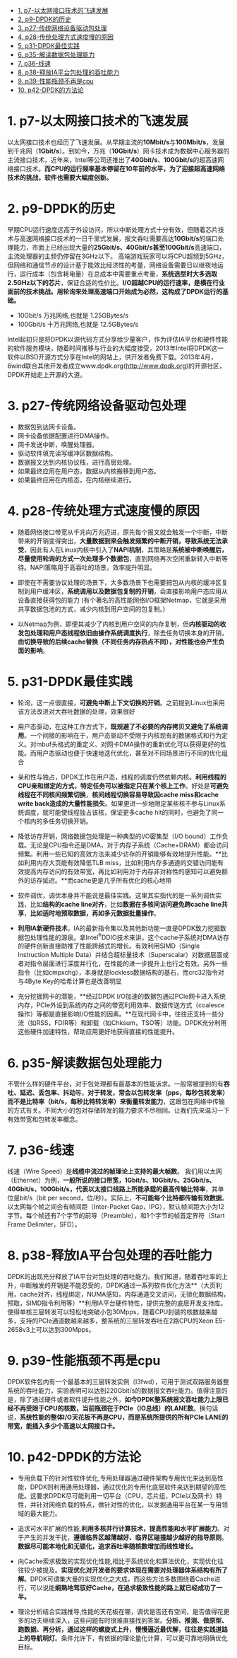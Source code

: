 

<!-- TOC -->

- [1. p7-以太网接口技术的飞速发展](#1-p7-以太网接口技术的飞速发展)
- [2. p9-DPDK的历史](#2-p9-dpdk的历史)
- [3. p27-传统网络设备驱动包处理](#3-p27-传统网络设备驱动包处理)
- [4. p28-传统处理方式速度慢的原因](#4-p28-传统处理方式速度慢的原因)
- [5. p31-DPDK最佳实践](#5-p31-dpdk最佳实践)
- [6. p35-解读数据包处理能力](#6-p35-解读数据包处理能力)
- [7. p36-线速](#7-p36-线速)
- [8. p38-释放IA平台包处理的吞吐能力](#8-p38-释放ia平台包处理的吞吐能力)
- [9. p39-性能瓶颈不再是cpu](#9-p39-性能瓶颈不再是cpu)
- [10. p42-DPDK的方法论](#10-p42-dpdk的方法论)

<!-- /TOC -->

<a id="markdown-1-p7-以太网接口技术的飞速发展" name="1-p7-以太网接口技术的飞速发展"></a>
# 1. p7-以太网接口技术的飞速发展
以太网接口技术也经历了飞速发展。从早期主流的**10Mbit/s**与**100Mbit/s**，发展到千兆网（**1Gbit/s**）。到如今，万兆（**10Gbit/s**）网卡技术成为数据中心服务器的主流接口技术，近年来，Intel等公司还推出了**40Gbit/s**、**100Gbit/s**的超高速网络接口技术。**而CPU的运行频率基本停留在10年前的水平，为了迎接超高速网络技术的挑战，软件也需要大幅度创新。**

<a id="markdown-2-p9-dpdk的历史" name="2-p9-dpdk的历史"></a>
# 2. p9-DPDK的历史
早期CPU运行速度远高于外设访问，所以中断处理方式十分有效，但随着芯片技术与高速网络接口技术的一日千里式发展，报文吞吐需要高达**10Gbit/s**的端口处理能力，市面上已经出现大量的**25Gbit/s、40Gbit/s甚至100Gbit/s**高速端口，主流处理器的主频仍停留在3GHz以下。
高端游戏玩家可以将CPU超频到5GHz，但网络和通信节点的设计基于能效比经济性的考量，网络设备需要日以继夜地运行，运行成本（包含耗电量）在总成本中需要重点考量，**系统选型时大多选取2.5GHz以下的芯片**，保证合适的性价比。**I/O超越CPU的运行速率，是横在行业面前的技术挑战。用轮询来处理高速端口开始成为必然，这构成了DPDK运行的基础。**

  * 10Gbit/s 万兆网络,也就是 1.25GBytes/s
  * 100Gbit/s 十万兆网络,也就是 12.5GBytes/s

Intel起初只是将DPDK以源代码方式分享给少量客户，作为评估IA平台和硬件性能的软件服务模块，随着时间推移与行业的大幅度接受，2013年Intel将DPDK这一软件以BSD开源方式分享在Intel的网站上，供开发者免费下载。2013年4月，6wind联合其他开发者成立www.dpdk.org(http://www.dpdk.org)的开源社区，DPDK开始走上开源的大道。

<a id="markdown-3-p27-传统网络设备驱动包处理" name="3-p27-传统网络设备驱动包处理"></a>
# 3. p27-传统网络设备驱动包处理
  - 数据包到达网卡设备。
  - 网卡设备依据配置进行DMA操作。
  - 网卡发送中断，唤醒处理器。
  - 驱动软件填充读写缓冲区数据结构。
  - 数据报文达到内核协议栈，进行高层处理。
  - 如果最终应用在用户态，数据从内核搬移到用户态。
  - 如果最终应用在内核态，在内核继续进行。

<a id="markdown-4-p28-传统处理方式速度慢的原因" name="4-p28-传统处理方式速度慢的原因"></a>
# 4. p28-传统处理方式速度慢的原因
  * 随着网络接口带宽从千兆向万兆迈进，原先每个报文就会触发一个中断，中断带来的开销变得突出，**大量数据到来会触发频繁的中断开销，导致系统无法承受**，因此有人在Linux内核中引入了**NAPI机制**，其策略是**系统被中断唤醒后，尽量使用轮询的方式一次处理多个数据包**，直到网络再次空闲重新转入中断等待。NAPI策略用于高吞吐的场景，效率提升明显。

  * 即使在不需要协议处理的场景下，大多数场景下也需要把包从内核的缓冲区复制到用户缓冲区，**系统调用以及数据包复制的开销**，会直接影响用户态应用从设备直接获得包的能力 (有个著名的高性能网络I/O框架Netmap，它就是采用共享数据包池的方式，减少内核到用户空间的包复制。)

  * 以Netmap为例，即便其减少了内核到用户空间的内存复制，但**内核驱动的收发包处理和用户态线程依旧由操作系统调度执行**，除去任务切换本身的开销，**由切换导致的后续cache替换（不同任务内存热点不同），对性能也会产生负面的影响**。
<a id="markdown-5-p31-dpdk最佳实践" name="5-p31-dpdk最佳实践"></a>
# 5. p31-DPDK最佳实践

  * 轮询，这一点很直接，**可避免中断上下文切换的开销**。之前提到Linux也采用该方法改进对大吞吐数据的处理，效果很好

  * 用户态驱动，在这种工作方式下，**既规避了不必要的内存拷贝又避免了系统调用**。一个间接的影响在于，用户态驱动不受限于内核现有的数据格式和行为定义。对mbuf头格式的重定义、对网卡DMA操作的重新优化可以获得更好的性能。而用户态驱动也便于快速地迭代优化，甚至对不同场景进行不同的优化组合

  * 亲和性与独占，DPDK工作在用户态，线程的调度仍然依赖内核。**利用线程的CPU亲和绑定的方式，特定任务可以被指定只在某个核上工作**。好处是**可避免线程在不同核间频繁切换**，**核间线程切换容易导致因cache miss和cache write back造成的大量性能损失**。如果更进一步地限定某些核不参与Linux系统调度，就可能使线程独占该核，保证更多cache hit的同时，也避免了同一个核内的多任务切换开销。

  * 降低访存开销，网络数据包处理是一种典型的I/O密集型（I/O bound）工作负载。无论是CPU指令还是DMA，对于内存子系统（Cache+DRAM）都会访问频繁。利用一些已知的高效方法来减少访存的开销能够有效地提升性能。**比如利用内存大页能有效降低TLB miss，比如利用内存多通道的交错访问能有效提高内存访问的有效带宽，再比如利用对于内存非对称性的感知可以避免额外的访存延迟。**而cache更是几乎所有优化的核心地带

  * 软件调优，调优本身并不能说是最佳实践。这里其实指代的是一系列调优实践，比如**结构的cache line对齐**，比如**数据在多核间访问避免跨cache line共享**，**比如适时地预取数据，再如多元数据批量操作**。

  * **利用IA新硬件技术**，IA的最新指令集以及其他新功能一直是DPDK致力挖掘数据包处理性能的源泉。拿Intel<sup>®</sup>DDIO技术来讲，这个cache子系统对DMA访存的硬件创新直接助推了性能跨越式的增长。有效利用SIMD（Single Instruction Multiple Data）并结合超标量技术（Superscalar）对数据层面或者对指令层面进行深度并行化，在性能的进一步提升上也行之有效。另外一些指令（比如cmpxchg），本身就是lockless数据结构的基石，而crc32指令对与4Byte Key的哈希计算也是改善明显

  * 充分挖掘网卡的潜能，**经过DPDK I/O加速的数据包通过PCIe网卡进入系统内存，PCIe外设到系统内存之间的带宽利用效率、数据传送方式（coalesce操作）等都是直接影响I/O性能的因素。**在现代网卡中，往往还支持一些分流（如RSS，FDIR等）和卸载（如Chksum，TSO等）功能。DPDK充分利用这些硬件加速特性，帮助应用更好地获得直接的性能提升。

<a id="markdown-6-p35-解读数据包处理能力" name="6-p35-解读数据包处理能力"></a>
# 6. p35-解读数据包处理能力
不管什么样的硬件平台，对于包处理都有最基本的性能诉求。一般常被提到的有**吞吐、延迟、丢包率、抖动**等。**对于转发，常会以包转发率（pps，每秒包转发率）而不是比特率（bit/s，每秒比特转发率）来衡量转发能力**，这跟包在网络中传输的方式有关。不同大小的包对存储转发的能力要求不尽相同。让我们先来温习一下有效带宽和包转发率概念。


<a id="markdown-7-p36-线速" name="7-p36-线速"></a>
# 7. p36-线速
线速（Wire Speed）是**线缆中流过的帧理论上支持的最大帧数**。
我们用以太网（Ethernet）为例，**一般所说的接口带宽，1Gbit/s、10Gbit/s、25Gbit/s、40Gbit/s、100Gbit/s，代表以太接口线路上所能承载的最高传输比特率**，其单位是bit/s（bit per second，位/秒）。实际上，**不可能每个比特都传输有效数据**。以太网每个帧之间会有帧间距（Inter-Packet Gap，IPG），默认帧间距大小为12字节。每个帧还有7个字节的前导（Preamble），和1个字节的帧首定界符（Start Frame Delimiter，SFD）。

<a id="markdown-8-p38-释放ia平台包处理的吞吐能力" name="8-p38-释放ia平台包处理的吞吐能力"></a>
# 8. p38-释放IA平台包处理的吞吐能力
DPDK的出现充分释放了IA平台对包处理的吞吐能力。我们知道，随着吞吐率的上升，中断触发的开销是不能忍受的，DPDK通过一系列软件优化方法**（大页利用，cache对齐，线程绑定，NUMA感知，内存通道交叉访问，无锁化数据结构，预取，SIMD指令利用等）**利用IA平台硬件特性，提供完整的底层开发支持库。使得单核三层转发可以轻松地突破小包30Mpps，随着CPU封装的核数越来越多，支持的PCIe通道数越来越多，整系统的三层转发吞吐在2路CPU的Xeon E5-2658v3上可以达到300Mpps。

<a id="markdown-9-p39-性能瓶颈不再是cpu" name="9-p39-性能瓶颈不再是cpu"></a>
# 9. p39-性能瓶颈不再是cpu
DPDK软件包内有一个最基本的三层转发实例（l3fwd），可用于测试双路服务器整系统的吞吐能力，实验表明可以达到220Gbit/s的数据报文吞吐能力。值得注意的是，除了通过硬件或者软件提升性能之外，**如今DPDK整系统报文吞吐能力上限已经不再受限于CPU的核数，当前瓶颈在于PCIe（IO总线）的LANE数**。换句话说，**系统性能的整体I/O天花板不再是CPU，而是系统所提供的所有PCIe LANE的带宽，能插入多少个高速以太网接口卡。**

<a id="markdown-10-p42-dpdk的方法论" name="10-p42-dpdk的方法论"></a>
# 10. p42-DPDK的方法论

  * 专用负载下的针对性软件优化,专用处理器通过硬件架构专用优化来达到高性能，DPDK则利用通用处理器，通过优化的专用化底层软件来达到期望的高性能。这要求DPDK尽可能利用一切平台（CPU，芯片组，PCIe以及网卡）特性，并针对网络负载的特点，做针对性的优化，以发掘通用平台在某一专用领域的最大能力。

  * 追求可水平扩展的性能,**利用多核并行计算技术，提高性能和水平扩展能力**。对于产生的并发干扰，**遵循临界区越薄越好、临界区碰撞越少越好的指导原则**。**数据尽可能本地化和无锁化，追求吞吐率随核数增加而线性增长。**

  * 向Cache索求极致的实现优化性能,相比于系统优化和算法优化，实现优化往往较少被提及。**实现优化对开发者的要求体现在需要对处理器体系结构有所了解**。DPDK可谓集大量的实现优化之大成，而这些方法多数围绕着Cache进行，可以说能**娴熟地驾驭好Cache，在追求极致性能的路上就已经成功了一半。**


  * 理论分析结合实践推导,性能的天花板在哪，调优是否还有空间，是否值得花更多的功夫继续深入，这些问题有时很难直接找到答案。**分析、推测、做原型、跑数据、再分析，通过这样的螺旋式上升，慢慢逼近最优解，往往是实践道路上的导航明灯**。条件允许下，有依据的理论量化计算，可以更可靠地明确优化目标。

